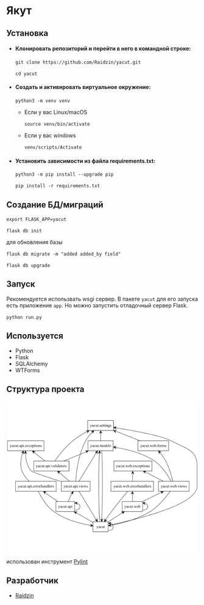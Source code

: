 # Якут


## Установка
- #### Клонировать репозиторий и перейти в него в командной строке:

  ```shell
  git clone https://github.com/Raidzin/yacut.git
  ```

  ```shell
  cd yacut
  ```

- #### Создать и активировать виртуальное окружение:

  ```shell
  python3 -m venv venv
  ```

  - Если у вас Linux/macOS

    ```shell
    source venv/bin/activate
    ```

  * Если у вас windows

    ```commandline
    venv/scripts/Activate
    ```

- #### Установить зависимости из файла requirements.txt:

  ```shell
  python3 -m pip install --upgrade pip
  ```
  
  ```shell
  pip install -r requirements.txt
  ```

## Создание БД/миграций
```shell
export FLASK_APP=yacut
```
```shell
flask db init
```
для обновления базы
```shell
flask db migrate -m "added added_by field"
```
```shell
flask db upgrade 
```
## Запуск
Рекомендуется использвать wsgi сервер. В пакете `yacut` для его запуска есть приложение `app`. Но можно запустить отладочный сервер Flask.
```shell
python run.py
```

## Используется
- Python
- Flask
- SQLAlchemy
- WTForms

## Структура проекта

![](https://github.com/Raidzin/yacut/blob/master/graphviz.png?raw=true)

использован инструмент [Pylint](https://pylint.pycqa.org/en/latest/pyreverse.html)

## Разработчик
                            
- [Raidzin](https://github.com/Raidzin "github.com/Raidzin")
